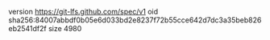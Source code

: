 version https://git-lfs.github.com/spec/v1
oid sha256:84007abbdf0b05e6d033bd2e8237f72b55cce642d7dc3a35beb826eb2541df2f
size 4980
